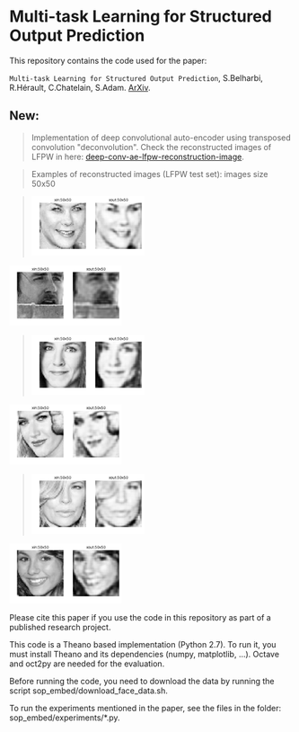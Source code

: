 # Multi-task Learning for Structured Output Prediction
This repository contains the code used for the paper: 

`Multi-task Learning for Structured Output Prediction`, S.Belharbi, R.Hérault, C.Chatelain, S.Adam. [ArXiv](https://arxiv.org/abs/1504.07550).
## New:
> Implementation of deep convolutional auto-encoder using transposed convolution "deconvolution". Check the reconstructed images of LFPW in here:   [deep-conv-ae-lfpw-reconstruction-image](https://github.com/sbelharbi/structured-output-ae/tree/master/inout/deep-conv-ae-lfpw-reconstruction-image).

> Examples of reconstructed images (LFPW test set): images size 50x50

> <img src="./inout/deep-conv-ae-lfpw-reconstruction-image/0.png" alt="Drawing" style="width: 200px;"/>
<img src="./inout/deep-conv-ae-lfpw-reconstruction-image/10.png" alt="Drawing" style="width: 200px;"/>

><img src="./inout/deep-conv-ae-lfpw-reconstruction-image/11.png" alt="Drawing" style="width: 200px;"/>
<img src="./inout/deep-conv-ae-lfpw-reconstruction-image/14.png" alt="Drawing" style="width: 200px;"/>

><img src="./inout/deep-conv-ae-lfpw-reconstruction-image/19.png" alt="Drawing" style="width: 200px;"/>
<img src="./inout/deep-conv-ae-lfpw-reconstruction-image/21.png" alt="Drawing" style="width: 200px;"/>

Please cite this paper if you use the code in this repository as part of a
published research project.

This code is a Theano based implementation (Python 2.7). To run it, you must 
install Theano and its dependencies (numpy, matplotlib, ...). Octave and oct2py
are needed for the evaluation.

Before running the code, you need to download the data by running the script
sop_embed/download_face_data.sh.

To run the experiments mentioned in the paper, see the files in the folder:
sop_embed/experiments/*.py.


